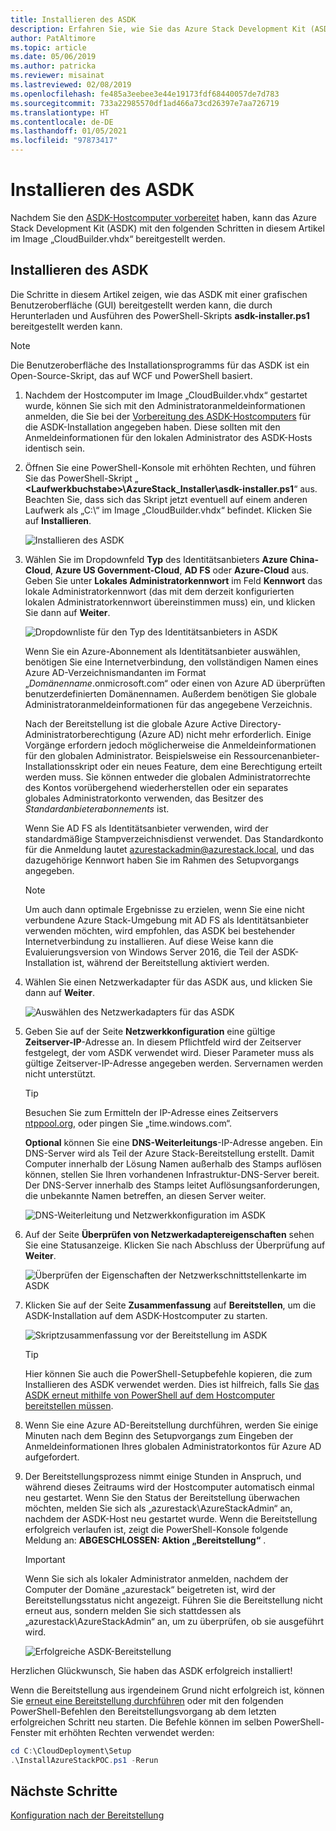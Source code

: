 ```yaml
---
title: Installieren des ASDK
description: Erfahren Sie, wie Sie das Azure Stack Development Kit (ASDK) installieren.
author: PatAltimore
ms.topic: article
ms.date: 05/06/2019
ms.author: patricka
ms.reviewer: misainat
ms.lastreviewed: 02/08/2019
ms.openlocfilehash: fe485a3eebee3e44e19173fdf68440057de7d783
ms.sourcegitcommit: 733a22985570df1ad466a73cd26397e7aa726719
ms.translationtype: HT
ms.contentlocale: de-DE
ms.lasthandoff: 01/05/2021
ms.locfileid: "97873417"
---
```

# <a name="install-the-asdk"></a>Installieren des ASDK
Nachdem Sie den [ASDK-Hostcomputer vorbereitet](asdk-prepare-host.md) haben, kann das Azure Stack Development Kit (ASDK) mit den folgenden Schritten in diesem Artikel im Image „CloudBuilder.vhdx“ bereitgestellt werden.

## <a name="install-the-asdk"></a>Installieren des ASDK
Die Schritte in diesem Artikel zeigen, wie das ASDK mit einer grafischen Benutzeroberfläche (GUI) bereitgestellt werden kann, die durch Herunterladen und Ausführen des PowerShell-Skripts **asdk-installer.ps1** bereitgestellt werden kann.

> [!NOTE]
> Die Benutzeroberfläche des Installationsprogramms für das ASDK ist ein Open-Source-Skript, das auf WCF und PowerShell basiert.


1. Nachdem der Hostcomputer im Image „CloudBuilder.vhdx“ gestartet wurde, können Sie sich mit den Administratoranmeldeinformationen anmelden, die Sie bei der [Vorbereitung des ASDK-Hostcomputers](asdk-prepare-host.md) für die ASDK-Installation angegeben haben. Diese sollten mit den Anmeldeinformationen für den lokalen Administrator des ASDK-Hosts identisch sein.
2. Öffnen Sie eine PowerShell-Konsole mit erhöhten Rechten, und führen Sie das PowerShell-Skript „ **&lt;Laufwerkbuchstabe>\AzureStack_Installer\asdk-installer.ps1**“ aus. Beachten Sie, dass sich das Skript jetzt eventuell auf einem anderen Laufwerk als „C:\“ im Image „CloudBuilder.vhdx“ befindet. Klicken Sie auf **Installieren**.

    ![Installieren des ASDK](media/asdk-install/1.PNG) 

3. Wählen Sie im Dropdownfeld **Typ** des Identitätsanbieters **Azure China-Cloud**, **Azure US Government-Cloud**, **AD FS** oder **Azure-Cloud** aus. Geben Sie unter **Lokales Administratorkennwort** im Feld **Kennwort** das lokale Administratorkennwort (das mit dem derzeit konfigurierten lokalen Administratorkennwort übereinstimmen muss) ein, und klicken Sie dann auf **Weiter**.

    ![Dropdownliste für den Typ des Identitätsanbieters in ASDK](media/asdk-install/2.PNG) 
  
    Wenn Sie ein Azure-Abonnement als Identitätsanbieter auswählen, benötigen Sie eine Internetverbindung, den vollständigen Namen eines Azure AD-Verzeichnismandanten im Format „*Domänenname*.onmicrosoft.com“ oder einen von Azure AD überprüften benutzerdefinierten Domänennamen. Außerdem benötigen Sie globale Administratoranmeldeinformationen für das angegebene Verzeichnis.

    Nach der Bereitstellung ist die globale Azure Active Directory-Administratorberechtigung (Azure AD) nicht mehr erforderlich. Einige Vorgänge erfordern jedoch möglicherweise die Anmeldeinformationen für den globalen Administrator. Beispielsweise ein Ressourcenanbieter-Installationsskript oder ein neues Feature, dem eine Berechtigung erteilt werden muss. Sie können entweder die globalen Administratorrechte des Kontos vorübergehend wiederherstellen oder ein separates globales Administratorkonto verwenden, das Besitzer des *Standardanbieterabonnements* ist.

    Wenn Sie AD FS als Identitätsanbieter verwenden, wird der standardmäßige Stampverzeichnisdienst verwendet. Das Standardkonto für die Anmeldung lautet azurestackadmin@azurestack.local, und das dazugehörige Kennwort haben Sie im Rahmen des Setupvorgangs angegeben.

   > [!NOTE]
   > Um auch dann optimale Ergebnisse zu erzielen, wenn Sie eine nicht verbundene Azure Stack-Umgebung mit AD FS als Identitätsanbieter verwenden möchten, wird empfohlen, das ASDK bei bestehender Internetverbindung zu installieren. Auf diese Weise kann die Evaluierungsversion von Windows Server 2016, die Teil der ASDK-Installation ist, während der Bereitstellung aktiviert werden.

4. Wählen Sie einen Netzwerkadapter für das ASDK aus, und klicken Sie dann auf **Weiter**.

    ![Auswählen des Netzwerkadapters für das ASDK](media/asdk-install/3.PNG)

5. Geben Sie auf der Seite **Netzwerkkonfiguration** eine gültige **Zeitserver-IP**-Adresse an. In diesem Pflichtfeld wird der Zeitserver festgelegt, der vom ASDK verwendet wird. Dieser Parameter muss als gültige Zeitserver-IP-Adresse angegeben werden. Servernamen werden nicht unterstützt.

      > [!TIP]
      > Besuchen Sie zum Ermitteln der IP-Adresse eines Zeitservers [ntppool.org](https://www.ntppool.org/), oder pingen Sie „time.windows.com“. 

    **Optional** können Sie eine **DNS-Weiterleitungs**-IP-Adresse angeben. Ein DNS-Server wird als Teil der Azure Stack-Bereitstellung erstellt. Damit Computer innerhalb der Lösung Namen außerhalb des Stamps auflösen können, stellen Sie Ihren vorhandenen Infrastruktur-DNS-Server bereit. Der DNS-Server innerhalb des Stamps leitet Auflösungsanforderungen, die unbekannte Namen betreffen, an diesen Server weiter.

    ![DNS-Weiterleitung und Netzwerkkonfiguration im ASDK](media/asdk-install/4.PNG)

6. Auf der Seite **Überprüfen von Netzwerkadaptereigenschaften** sehen Sie eine Statusanzeige. Klicken Sie nach Abschluss der Überprüfung auf **Weiter**.

    ![Überprüfen der Eigenschaften der Netzwerkschnittstellenkarte im ASDK](media/asdk-install/5.PNG)

7. Klicken Sie auf der Seite **Zusammenfassung** auf **Bereitstellen**, um die ASDK-Installation auf dem ASDK-Hostcomputer zu starten.

    ![Skriptzusammenfassung vor der Bereitstellung im ASDK](media/asdk-install/6.PNG)

    > [!TIP]
    > Hier können Sie auch die PowerShell-Setupbefehle kopieren, die zum Installieren des ASDK verwendet werden. Dies ist hilfreich, falls Sie [das ASDK erneut mithilfe von PowerShell auf dem Hostcomputer bereitstellen müssen](asdk-deploy-powershell.md).

8. Wenn Sie eine Azure AD-Bereitstellung durchführen, werden Sie einige Minuten nach dem Beginn des Setupvorgangs zum Eingeben der Anmeldeinformationen Ihres globalen Administratorkontos für Azure AD aufgefordert.

9. Der Bereitstellungsprozess nimmt einige Stunden in Anspruch, und während dieses Zeitraums wird der Hostcomputer automatisch einmal neu gestartet. Wenn Sie den Status der Bereitstellung überwachen möchten, melden Sie sich als „azurestack\AzureStackAdmin“ an, nachdem der ASDK-Host neu gestartet wurde. Wenn die Bereitstellung erfolgreich verlaufen ist, zeigt die PowerShell-Konsole folgende Meldung an: **ABGESCHLOSSEN: Aktion „Bereitstellung“** . 
    > [!IMPORTANT]
    > Wenn Sie sich als lokaler Administrator anmelden, nachdem der Computer der Domäne „azurestack“ beigetreten ist, wird der Bereitstellungsstatus nicht angezeigt. Führen Sie die Bereitstellung nicht erneut aus, sondern melden Sie sich stattdessen als „azurestack\AzureStackAdmin“ an, um zu überprüfen, ob sie ausgeführt wird.

    ![Erfolgreiche ASDK-Bereitstellung](media/asdk-install/7.PNG)

Herzlichen Glückwunsch, Sie haben das ASDK erfolgreich installiert!

Wenn die Bereitstellung aus irgendeinem Grund nicht erfolgreich ist, können Sie [erneut eine Bereitstellung durchführen](asdk-redeploy.md) oder mit den folgenden PowerShell-Befehlen den Bereitstellungsvorgang ab dem letzten erfolgreichen Schritt neu starten. Die Befehle können im selben PowerShell-Fenster mit erhöhten Rechten verwendet werden:

  ```powershell
  cd C:\CloudDeployment\Setup
  .\InstallAzureStackPOC.ps1 -Rerun
  ```

## <a name="next-steps"></a>Nächste Schritte
[Konfiguration nach der Bereitstellung](asdk-post-deploy.md)
